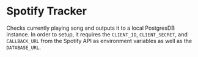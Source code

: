 # Spotify Tracker

Checks currently playing song and outputs it to a local PostgresDB instance. In order to setup, it requires the `CLIENT_ID`, `CLIENT_SECRET`, and `CALLBACK_URL` from the Spotify API as environment variables as well as the `DATABASE_URL`.
